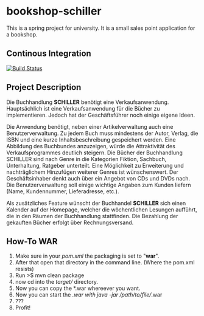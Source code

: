 bookshop-schiller
================

This is a spring project for university. It is a small sales point application for a bookshop.

Continous Integration
---------------------

[![Build Status](https://magnum.travis-ci.com/MarauderXtreme/bookshop-schiller.svg?token=zfEnTimz1GphjpRCVMQw)](https://magnum.travis-ci.com/MarauderXtreme/bookshop-schiller)

Project Description
-------------------

Die Buchhandlung **SCHILLER** benötigt eine Verkaufsanwendung. Hauptsächlich ist eine Verkaufsanwendung für die Bücher zu implementieren. Jedoch hat der Geschäftsführer noch einige eigene Ideen.

Die Anwendung benötigt, neben einer Artikelverwaltung auch eine Benutzerverwaltung. Zu jedem Buch muss mindestens der Autor, Verlag, die ISBN und eine kurze Inhaltsbeschreibung gespeichert werden. Eine Abbildung des Buchbundes anzuzeigen, würde die Attraktivität des Verkaufsprogrammes deutlich steigern. Die Bücher der Buchhandlung SCHILLER sind nach Genre in die Kategorien Fiktion, Sachbuch, Unterhaltung, Ratgeber unterteilt. Eine Möglichkeit zu Erweiterung und nachträglichem Hinzufügen weiterer Genres ist wünschenswert. Der Geschäftsinhaber denkt auch über ein Angebot von CDs und DVDs nach. Die Benutzerverwaltung soll einige wichtige Angaben zum Kunden liefern (Name, Kundennummer, Lieferadresse, etc.).

Als zusätzliches Feature wünscht der Buchhandel **SCHILLER** sich einen Kalender auf der Homepage, welcher die wöchentlichen Lesungen aufführt, die in den Räumen der Buchhandlung stattfinden. Die Bezahlung der gekauften Bücher erfolgt über Rechnungsversand. 

How-To WAR
----------

1. Make sure in your *pom.xml* the packaging is set to "**war**".
2. After that open that directory in the command line. (Where the pom.xml resists)
3. Run >$ mvn clean package
4. now cd into the *target/* directory.
5. Now you can copy the *.war whereever you want.
6. Now you can start the *.war with java -jar /path/to/file/*.war
7. ???
8. Profit!
